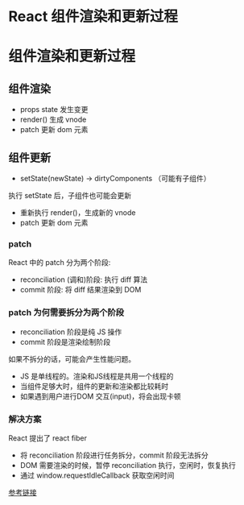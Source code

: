 # React 组件渲染和更新过程

# 组件渲染和更新过程

## 组件渲染

- props state 发生变更
- render() 生成 vnode
- patch 更新 dom 元素


## 组件更新

- setState(newState) -> dirtyComponents （可能有子组件）

执行 setState 后，子组件也可能会更新

- 重新执行 render()，生成新的 vnode
- patch 更新 dom 元素

### patch

React 中的 patch 分为两个阶段:

- reconciliation (调和)阶段: 执行 diff 算法
- commit 阶段: 将 diff 结果渲染到 DOM


### patch 为何需要拆分为两个阶段

- reconciliation 阶段是纯 JS 操作
- commit 阶段是渲染绘制阶段

如果不拆分的话，可能会产生性能问题。

- JS 是单线程的。渲染和JS线程是共用一个线程的
- 当组件足够大时，组件的更新和渲染都比较耗时
- 如果遇到用户进行DOM 交互(input)，将会出现卡顿


### 解决方案

React 提出了 react fiber

- 将 reconciliation 阶段进行任务拆分，commit 阶段无法拆分
- DOM 需要渲染的时候，暂停 reconciliation 执行，空闲时，恢复执行
- 通过 window.requestIdleCallback 获取空闲时间


[参考链接](https://pan.baidu.com/play/video#/video?path=%2F%E6%88%91%E7%9A%84%E8%B5%84%E6%BA%90%2Fmooc-%E5%89%8D%E7%AB%AFVIP%2F419%20-%20%E5%89%8D%E7%AB%AF%E6%A1%86%E6%9E%B6%E5%8F%8A%E9%A1%B9%E7%9B%AE%E9%9D%A2%E8%AF%95%EF%BC%8D%E8%81%9A%E7%84%A6Vue3ReactWebpack%EF%BC%88%E5%8D%87%E7%BA%A7%E7%89%88%EF%BC%89%2F%E7%AC%AC8%E7%AB%A0%20React%20%E5%8E%9F%E7%90%86%2F8-8%20%E8%AF%B4%E4%B8%80%E4%B8%8BReact%E7%BB%84%E4%BB%B6%E6%B8%B2%E6%9F%93%E5%92%8C%E6%9B%B4%E6%96%B0%E7%9A%84%E8%BF%87%E7%A8%8B%E3%80%90%E4%B8%80%E6%89%8B%E8%B5%84%E6%BA%90%E5%BE%AE%E4%BF%A1535950311%E3%80%91.mp4&t=8)


